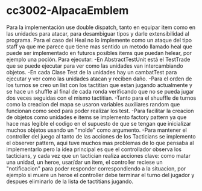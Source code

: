 # cc3002-AlpacaEmblem
Para la implementación use double dispatch, tanto en equipar item como en las unidades para atacar, para desambiguar tipos
y darle extensibilidad al programa.
Para el caso del Heal no lo implemente como un ataque del tipo staff ya que me parece que tiene mas sentido un metodo llamado heal
que puede ser implementado en futuros posibles items que puedan helear, por ejemplo una poción.
Para ejecutar:
 -En AbstractTestUnit está el TestTrade que se puede ejecutar para ver como las unidades van intercambiando objetos.
 -En cada Clase Test de la unidades hay un cambatTest para ejecutar y ver como las unidades atacan y reciben daño.
 -Para el orden de los turnos se creo un list con los tactitian que estan jugando actualmente y se hace un shuffle al final de cada ronda verificando que no se pueda jugar dos
 veces seguidas con el mismo tactitian.
 -Tanto para el shuuffle de turnos como la creacion del mapa se usaron variables auxiliares random
 que funcionan como seed para poder realizar los test.
 -Para facilitar la creacion de objetos como unidades e items se implemento factory pattern ya que hace mas legible el codigo en el supuesto 
 de que se tengan que inicializar muchos objetos usando un "molde" como argumento.
 -Para mantener el controller del juego al tanto de las acciones de los Tacticians se implemento el observer pattern,
 aqui tuve muchos mas problemas de lo que pensaba al implementarlo pero la idea principal es que el controllador observa los tacticians,
 y cada vez que un tactician realiza acciones clave: como matar una unidad, un heroe, usar/dar un item, el controller reciese un "notificacion" para poder responder correspondiendo a la situacion, por ejemplo
 si muere un heroe el controller debe terminar el turno del jugador y despues eliminarlo de la lista de tactitians jugando.
 
